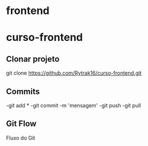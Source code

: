# frontend
# curso-frontend 
## Clonar projeto 
git clone https://github.com/Rytrak16/curso-frontend.git

## Commits
-git add *
-git commit -m 'mensagem'
-git push
-git pull

## Git Flow
Fluxo do Git